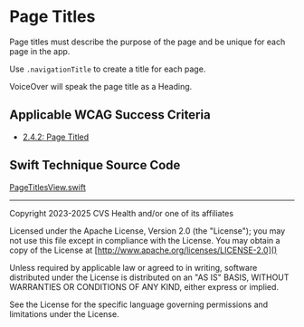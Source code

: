 # Page Titles
Page titles must describe the purpose of the page and be unique for each page in the app. 

Use `.navigationTitle` to create a title for each page. 

VoiceOver will speak the page title as a Heading. 

## Applicable WCAG Success Criteria
- [2.4.2: Page Titled](https://www.w3.org/WAI/WCAG22/Understanding/page-titled)

## Swift Technique Source Code
[PageTitlesView.swift](../iOSswiftUIa11yTechniques/PageTitlesView.swift)

----

Copyright 2023-2025 CVS Health and/or one of its affiliates

Licensed under the Apache License, Version 2.0 (the "License");
you may not use this file except in compliance with the License.
You may obtain a copy of the License at
[http://www.apache.org/licenses/LICENSE-2.0]()

Unless required by applicable law or agreed to in writing, software
distributed under the License is distributed on an "AS IS" BASIS,
WITHOUT WARRANTIES OR CONDITIONS OF ANY KIND, either express or implied.

See the License for the specific language governing permissions and
limitations under the License.

